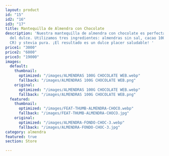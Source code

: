 ```yaml
---
layout: product
id: "15"
id2: "16"
id3: "17"
title: Mantequilla de Almendra con Chocolate
description: 'Nuestra mantequilla de almendra con chocolate es perfecta si sos amante
  del dulce. Utilizamos tres ingredientes: almendras sin sal, cacao 100% puro (de
  CR) y stevia pura. ¡El resultado es un dulce placer saludable! '
price1: "3000"
price2: "6000"
price3: "19000"
images:
  default:
    thumbnail:
      optimized: "/images/ALMENDRAS 100G CHOCOLATE WEB.webp"
      fallback: "/images/ALMENDRAS 100G CHOCOLATE WEB.png"
    original:
      optimized: "/images/ALMENDRAS 100G CHOCOLATE WEB.webp"
      fallback: "/images/ALMENDRAS 100G CHOCOLATE WEB.png"
  featured:
    thumbnail:
      optimized: "/images/FEAT-THUMB-ALMENDRA-CHOCO.webp"
      fallback: "/images/FEAT-THUMB-ALMENDRA-CHOCO.jpg"
    original:
      optimized: "/images/ALMENDRA-FONDO-CHOC-3.webp"
      fallback: "/images/ALMENDRA-FONDO-CHOC-3.jpg"
category: almendra
featured: true
section: Store

---
```

